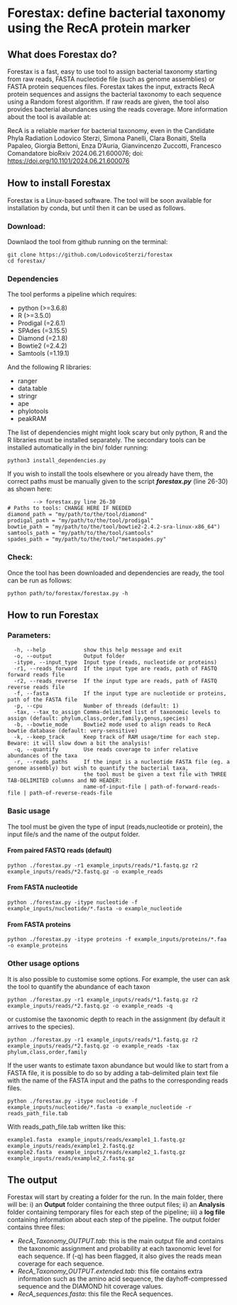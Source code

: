 # Forestax: define bacterial taxonomy using the RecA protein marker

## What does Forestax do?
Forestax is a fast, easy to use tool to assign bacterial taxonomy starting from raw reads, FASTA nucleotide file (such as genome assemblies) or FASTA protein sequences files. Forestax takes the input, extracts RecA protein sequences and assigns the bacterial taxonomy to each sequence using a Random forest algorithm. If raw reads are given, the tool also provides bacterial abundances using the reads coverage. More information about the tool is available at:

  RecA is a reliable marker for bacterial taxonomy, even in the Candidate Phyla Radiation
Lodovico Sterzi, Simona Panelli, Clara Bonaiti, Stella Papaleo, Giorgia Bettoni, Enza D’Auria, Gianvincenzo Zuccotti, Francesco Comandatore
bioRxiv 2024.06.21.600076; doi: https://doi.org/10.1101/2024.06.21.600076

## How to install Forestax
Forestax is a Linux-based software. The tool will be soon available for installation by conda, but until then it can be used as follows.
### Download:
Downlaod the tool from github running on the terminal:
```
git clone https://github.com/LodovicoSterzi/forestax
cd forestax/
```
### Dependencies
The tool performs a pipeline which requires:
- python (>=3.6.8)
- R (>=3.5.0)
- Prodigal (=2.6.1)
- SPAdes (=3.15.5)
- Diamond (=2.1.8)
- Bowtie2 (=2.4.2)
- Samtools (=1.19.1)

And the following R libraries:
- ranger
- data.table
- stringr
- ape
- phylotools
- peakRAM

The list of dependencies might might look scary but only python, R and the R libraries must be installed separately. The secondary tools can be installed automatically in the bin/ folder running:
```
python3 install_dependencies.py
```
If you wish to install the tools elsewhere or you already have them, the correct paths must be manually given to the script ***forestax.py*** (line 26-30) as shown here:
```
        --> forestax.py line 26-30
# Paths to tools: CHANGE HERE IF NEEDED
diamond_path = "my/path/to/the/tool/diamond"
prodigal_path = "my/path/to/the/tool/prodigal"
bowtie_path = "my/path/to/the/tool/bowtie2-2.4.2-sra-linux-x86_64")
samtools_path = "my/path/to/the/tool/samtools"
spades_path = "my/path/to/the/tool/"metaspades.py"
```
### Check:
Once the tool has been downloaded and dependencies are ready, the tool can be run as follows:
```
python path/to/forestax/forestax.py -h
```

## How to run Forestax
### Parameters:
```
  -h, --help            show this help message and exit
  -o, --output          Output folder
  -itype, --input_type  Input type (reads, nucleotide or proteins)
  -r1, --reads_forward  If the input type are reads, path of FASTQ forward reads file
  -r2, --reads_reverse  If the input type are reads, path of FASTQ reverse reads file
  -f, --fasta           If the input type are nucleotide or proteins, path of the FASTA file
  -p, --cpu             Number of threads (default: 1)
  -tax, --tax_to_assign Comma-delimited list of taxonomic levels to assign (default: phylum,class,order,family,genus,species)
  -b, --bowtie_mode     Bowtie2 mode used to align reads to RecA bowtie database (default: very-sensitive)
  -k, --keep_track      Keep track of RAM usage/time for each step. Beware: it will slow down a bit the analysis!
  -q, --quantify        Use reads coverage to infer relative abundances of the taxa
  -r, --reads_paths     If the input is a nucleotide FASTA file (eg. a genome assembly) but wish to quantify the bacterial taxa, 
                        the tool must be given a text file with THREE TAB-DELIMITED columns and NO HEADER: 
                        name-of-input-file | path-of-forward-reads-file | path-of-reverse-reads-file
```
### Basic usage
The tool must be given the type of input (reads,nucleotide or protein), the input file/s and the name of the output folder. 

#### From paired FASTQ reads (default)
```
python ./forestax.py -r1 example_inputs/reads/*1.fastq.gz r2 example_inputs/reads/*2.fastq.gz -o example_reads
```
#### From FASTA nucleotide
```
python ./forestax.py -itype nucleotide -f example_inputs/nucleotide/*.fasta -o example_nucleotide
```
#### From FASTA proteins
```
python ./forestax.py -itype proteins -f example_inputs/proteins/*.faa -o example_proteins
```

### Other usage options
It is also possible to customise some options. For example, the user can ask the tool to quantify the abundance of each taxon
```
python ./forestax.py -r1 example_inputs/reads/*1.fastq.gz r2 example_inputs/reads/*2.fastq.gz -o example_reads -q
```
or customise the taxonomic depth to reach in the assignment (by default it arrives to the species).
```
python ./forestax.py -r1 example_inputs/reads/*1.fastq.gz r2 example_inputs/reads/*2.fastq.gz -o example_reads -tax phylum,class,order,family
```
If the user wants to estimate taxon abundance but would like to start from a FASTA file, it is possible to do so by adding a tab-delimited plain text file 
with the name of the FASTA input and the paths to the corresponding reads files. 
```
python ./forestax.py -itype nucleotide -f example_inputs/nucleotide/*.fasta -o example_nucleotide -r reads_path_file.tab
```
With reads_path_file.tab written like this:
```
example1.fasta  example_inputs/reads/example1_1.fastq.gz  example_inputs/reads/example1_2.fastq.gz
example2.fasta  example_inputs/reads/example2_1.fastq.gz  example_inputs/reads/example2_2.fastq.gz
```
## The output
Forestax will start by creating a folder for the run. In the main folder, there will be: i) an **Output** folder containing the three output files; ii) an **Analysis** folder containing temporary files for each step of the pipeline;  iii) a **log file** containing information about each step of the pipeline.
The output folder contains three files:
- *RecA_Taxonomy_OUTPUT.tab*: this is the main output file and contains the taxonomic assignment and probability at each taxonomic level for each sequence. If (-q) has been flagged, it also gives the reads mean coverage for each sequence. 
- *RecA_Taxonomy_OUTPUT.extended.tab*: this file contains extra information such as the amino acid sequence, the dayhoff-compressed sequence and the DIAMOND hit coverage values. 
- *RecA_sequences.fasta*: this file the RecA sequences. 











